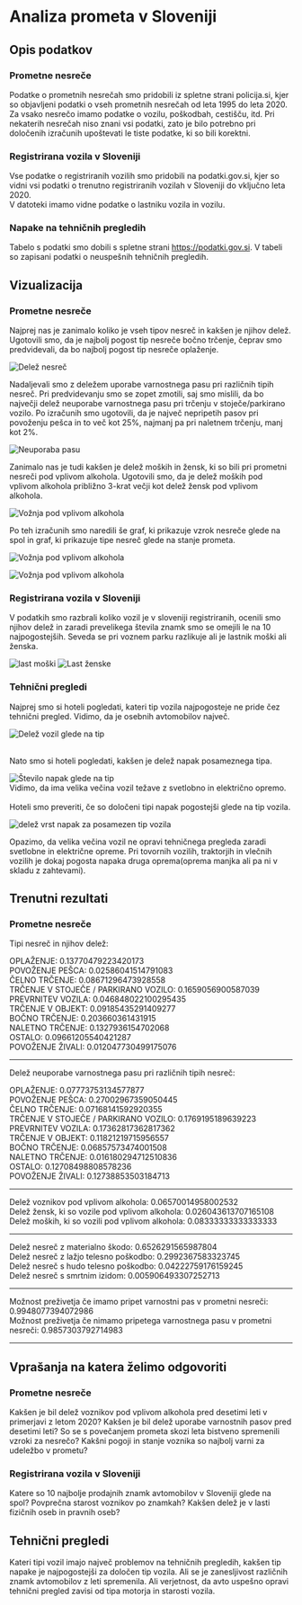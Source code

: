 ﻿# Analiza prometa v Sloveniji

## Opis podatkov

### Prometne nesreče
Podatke o prometnih nesrečah smo pridobili iz spletne strani policija.si, kjer so objavljeni podatki o vseh prometnih nesrečah od leta 1995 do leta 2020. Za vsako nesrečo imamo podatke o vozilu, poškodbah, cestišču, itd. Pri nekaterih nesrečah niso znani vsi podatki, zato je bilo potrebno pri določenih izračunih upoštevati le tiste podatke, ki so bili korektni.


### Registrirana vozila v Sloveniji
Vse podatke o registriranih vozilih smo pridobili na podatki.gov.si, kjer so vidni vsi podatki o trenutno registriranih vozilah v Sloveniji do vključno leta 2020.  
V datoteki imamo vidne podatke o lastniku vozila in vozilu.

### Napake na tehničnih pregledih
Tabelo s podatki smo dobili s spletne strani https://podatki.gov.si. V tabeli so zapisani podatki o neuspešnih tehničnih pregledih.

## Vizualizacija

### Prometne nesreče
Najprej nas je zanimalo koliko je vseh tipov nesreč in kakšen je njihov delež. Ugotovili smo, da je najbolj pogost tip nesreče bočno trčenje, čeprav smo predvidevali, da bo najbolj pogost tip nesreče oplaženje.

![](delezNesrec.png "Delež nesreč")

Nadaljevali smo z deležem uporabe varnostnega pasu pri različnih tipih nesreč. Pri predvidevanju smo se zopet zmotili, saj smo mislili, da bo največji delež neuporabe varnostnega pasu pri trčenju v stoječe/parkirano vozilo. Po izračunih smo ugotovili, da je največ nepripetih pasov pri povoženju pešca in to več kot 25%, najmanj pa pri naletnem trčenju, manj kot 2%.

![](neuporabaPasu.png "Neuporaba pasu")

Zanimalo nas je tudi kakšen je delež moških in žensk, ki so bili pri prometni nesreči pod vplivom alkohola. Ugotovili smo, da je delež moških pod vplivom alkohola približno 3-krat večji kot delež žensk pod vplivom alkohola.

![](podVplivomAlkohola.png "Vožnja pod vplivom alkohola")

Po teh izračunih smo naredili še graf, ki prikazuje vzrok nesreče glede na spol in graf, ki prikazuje tipe nesreč glede na stanje prometa.

![](vzrokNesrečeGledeNaSpol.png "Vožnja pod vplivom alkohola")

![](tipNesrečeGledeNaStanjePrometa.png "Vožnja pod vplivom alkohola")

### Registrirana vozila v Sloveniji
V podatkih smo razbrali koliko vozil je v sloveniji registriranih, ocenili smo njihov delež in zaradi prevelikega števila znamk smo se omejili le na 10 najpogostejših. Seveda se pri voznem parku razlikuje ali je lastnik moški ali ženska.  


![](last_moski.png "last moški")    ![](last_zenske.png "Last ženske")


### Tehnični pregledi

Najprej smo si hoteli pogledati, kateri tip vozila najpogosteje ne pride čez tehnični pregled. Vidimo, da je osebnih avtomobilov največ.

![](slike_technicni/delezGledeNaTip.png "Delež vozil glede na tip")

<br />
Nato smo si hoteli pogledati, kakšen je delež napak posameznega tipa.

![](slike_technicni/stNapakGledeNaTip.png "Število napak glede na tip")
<br />
Vidimo, da ima velika večina vozil težave z svetlobno in električno opremo.
<br /><br />
Hoteli smo preveriti, če so določeni tipi napak pogostejši glede na tip vozila. 

![](slike_technicni/napakeGledeNaTip.png "delež vrst napak za posamezen tip vozila")

Opazimo, da velika večina vozil ne opravi tehničnega pregleda zaradi svetlobne in električne opreme. Pri tovornih vozilih, traktorjih in vlečnih vozilih je dokaj pogosta napaka druga oprema(oprema manjka ali pa ni v skladu z zahtevami).



## Trenutni rezultati

### Prometne nesreče
Tipi nesreč in njihov delež: 

OPLAŽENJE: 0.13770479223420173  
POVOŽENJE PEŠCA: 0.02586041514791083  
ČELNO TRČENJE: 0.08671296473928558  
TRČENJE V STOJEČE / PARKIRANO VOZILO: 0.1659056900587039  
PREVRNITEV VOZILA: 0.046848022100295435  
TRČENJE V OBJEKT: 0.09185435291409277  
BOČNO TRČENJE: 0.203660361431915  
NALETNO TRČENJE: 0.1327936154702068  
OSTALO: 0.09661205540421287  
POVOŽENJE ŽIVALI: 0.012047730499175076  

---

Delež neuporabe varnostnega pasu pri različnih tipih nesreč:

OPLAŽENJE: 0.07773753134577877  
POVOŽENJE PEŠCA: 0.27002967359050445  
ČELNO TRČENJE: 0.07168141592920355  
TRČENJE V STOJEČE / PARKIRANO VOZILO: 0.1769195189639223  
PREVRNITEV VOZILA: 0.17362817362817362  
TRČENJE V OBJEKT: 0.11821219715956557  
BOČNO TRČENJE: 0.06857573474001508  
NALETNO TRČENJE: 0.016180294712510836  
OSTALO: 0.12708498808578236  
POVOŽENJE ŽIVALI: 0.12738853503184713  

---

Delež voznikov pod vplivom alkohola: 0.06570014958002532  
Delež žensk, ki so vozile pod vplivom alkohola: 0.026043613707165108  
Delež moških, ki so vozili pod vplivom alkohola: 0.08333333333333333  

---

Delež nesreč z materialno škodo: 0.6526291565987804  
Delež nesreč z lažjo telesno poškodbo: 0.2992367583323745  
Delež nesreč s hudo telesno poškodbo: 0.04222759176159245  
Delež nesreč s smrtnim izidom: 0.005906493307252713  

---

Možnost preživetja če imamo pripet varnostni pas v prometni nesreči: 0.9948077394072986  
Možnost preživetja če nimamo pripetega varnostnega pasu v prometni nesreči: 0.9857303792714983  

---





## Vprašanja na katera želimo odgovoriti

### Prometne nesreče
Kakšen je bil delež voznikov pod vplivom alkohola pred desetimi leti v primerjavi z letom 2020?
Kakšen je bil delež uporabe varnostnih pasov pred desetimi leti?
So se s povečanjem prometa skozi leta bistveno spremenili vzroki za nesrečo?
Kakšni pogoji in stanje voznika so najbolj varni za udeležbo v prometu?

### Registrirana vozila v Sloveniji
Katere so 10 najbolje prodajnih znamk avtomobilov v Sloveniji glede na spol?
Povprečna starost voznikov po znamkah?
Kakšen delež je v lasti fizičnih oseb in pravnih oseb?

## Tehnični pregledi
Kateri tipi vozil imajo največ problemov na tehničnih pregledih, kakšen tip napake je najpogostejši za določen tip vozila.
Ali se je zanesljivost različnih znamk avtomobilov z leti spremenila. 
Ali verjetnost, da avto uspešno opravi tehnični pregled zavisi od tipa motorja in starosti vozila.
